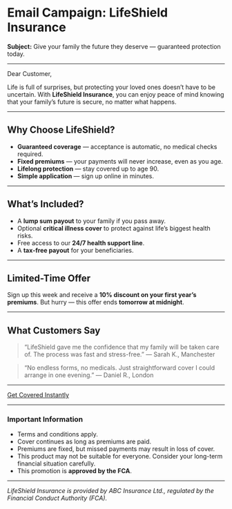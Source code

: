 # Email Campaign: LifeShield Insurance

**Subject:** Give your family the future they deserve — guaranteed protection today.

---

Dear Customer,

Life is full of surprises, but protecting your loved ones doesn’t have to be uncertain.
With **LifeShield Insurance**, you can enjoy peace of mind knowing that your family’s future is secure, no matter what happens.

---

## Why Choose LifeShield?

- **Guaranteed coverage** — acceptance is automatic, no medical checks required.
- **Fixed premiums** — your payments will never increase, even as you age.
- **Lifelong protection** — stay covered up to age 90.
- **Simple application** — sign up online in minutes.

---

## What’s Included?

- A **lump sum payout** to your family if you pass away.
- Optional **critical illness cover** to protect against life’s biggest health risks.
- Free access to our **24/7 health support line**.
- A **tax‑free payout** for your beneficiaries.

---

## Limited-Time Offer

Sign up this week and receive a **10% discount on your first year’s premiums**.
But hurry — this offer ends **tomorrow at midnight**.

---

## What Customers Say

> “LifeShield gave me the confidence that my family will be taken care of. The process was fast and stress-free.” — Sarah K., Manchester

> “No endless forms, no medicals. Just straightforward cover I could arrange in one evening.” — Daniel R., London

---

[Get Covered Instantly](https://example.com/lifeshield)

---

### Important Information

- Terms and conditions apply.
- Cover continues as long as premiums are paid.
- Premiums are fixed, but missed payments may result in loss of cover.
- This product may not be suitable for everyone. Consider your long-term financial situation carefully.
- This promotion is **approved by the FCA**.

---

_LifeShield Insurance is provided by ABC Insurance Ltd., regulated by the Financial Conduct Authority (FCA)._
